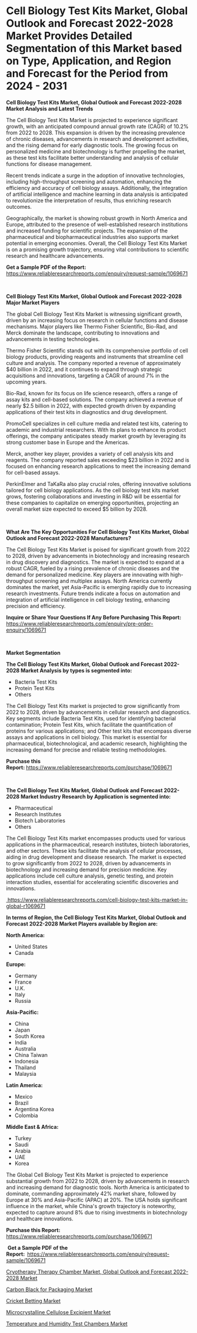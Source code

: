 <p><h1>Cell Biology Test Kits Market, Global Outlook and Forecast 2022-2028 Market Provides Detailed Segmentation of this Market based on Type, Application, and Region and Forecast for the Period from 2024 - 2031</h1></p><p><strong>Cell Biology Test Kits Market, Global Outlook and Forecast 2022-2028 Market Analysis and Latest Trends</strong></p>
<p><p>The Cell Biology Test Kits Market is projected to experience significant growth, with an anticipated compound annual growth rate (CAGR) of 10.2% from 2022 to 2028. This expansion is driven by the increasing prevalence of chronic diseases, advancements in research and development activities, and the rising demand for early diagnostic tools. The growing focus on personalized medicine and biotechnology is further propelling the market, as these test kits facilitate better understanding and analysis of cellular functions for disease management.</p><p>Recent trends indicate a surge in the adoption of innovative technologies, including high-throughput screening and automation, enhancing the efficiency and accuracy of cell biology assays. Additionally, the integration of artificial intelligence and machine learning in data analysis is anticipated to revolutionize the interpretation of results, thus enriching research outcomes.</p><p>Geographically, the market is showing robust growth in North America and Europe, attributed to the presence of well-established research institutions and increased funding for scientific projects. The expansion of the pharmaceutical and biopharmaceutical industries also supports market potential in emerging economies. Overall, the Cell Biology Test Kits Market is on a promising growth trajectory, ensuring vital contributions to scientific research and healthcare advancements.</p></p>
<p><strong>Get a Sample PDF of the Report:&nbsp;</strong> <a href="https://www.reliableresearchreports.com/enquiry/request-sample/1069671">https://www.reliableresearchreports.com/enquiry/request-sample/1069671</a></p>
<p>&nbsp;</p>
<p><strong>Cell Biology Test Kits Market, Global Outlook and Forecast 2022-2028 Major Market Players</strong></p>
<p><p>The global Cell Biology Test Kits Market is witnessing significant growth, driven by an increasing focus on research in cellular functions and disease mechanisms. Major players like Thermo Fisher Scientific, Bio-Rad, and Merck dominate the landscape, contributing to innovations and advancements in testing technologies.</p><p>Thermo Fisher Scientific stands out with its comprehensive portfolio of cell biology products, providing reagents and instruments that streamline cell culture and analysis. The company reported a revenue of approximately $40 billion in 2022, and it continues to expand through strategic acquisitions and innovations, targeting a CAGR of around 7% in the upcoming years.</p><p>Bio-Rad, known for its focus on life science research, offers a range of assay kits and cell-based solutions. The company achieved a revenue of nearly $2.5 billion in 2022, with expected growth driven by expanding applications of their test kits in diagnostics and drug development.</p><p>PromoCell specializes in cell culture media and related test kits, catering to academic and industrial researchers. With its plans to enhance its product offerings, the company anticipates steady market growth by leveraging its strong customer base in Europe and the Americas.</p><p>Merck, another key player, provides a variety of cell analysis kits and reagents. The company reported sales exceeding $23 billion in 2022 and is focused on enhancing research applications to meet the increasing demand for cell-based assays.</p><p>PerkinElmer and TaKaRa also play crucial roles, offering innovative solutions tailored for cell biology applications. As the cell biology test kits market grows, fostering collaborations and investing in R&D will be essential for these companies to capitalize on emerging opportunities, projecting an overall market size expected to exceed $5 billion by 2028.</p></p>
<p>&nbsp;</p>
<p><strong>What Are The Key Opportunities For Cell Biology Test Kits Market, Global Outlook and Forecast 2022-2028 Manufacturers?</strong></p>
<p><p>The Cell Biology Test Kits Market is poised for significant growth from 2022 to 2028, driven by advancements in biotechnology and increasing research in drug discovery and diagnostics. The market is expected to expand at a robust CAGR, fueled by a rising prevalence of chronic diseases and the demand for personalized medicine. Key players are innovating with high-throughput screening and multiplex assays. North America currently dominates the market, yet Asia-Pacific is emerging rapidly due to increasing research investments. Future trends indicate a focus on automation and integration of artificial intelligence in cell biology testing, enhancing precision and efficiency.</p></p>
<p><strong>Inquire or Share Your Questions If Any Before Purchasing This Report:</strong> <a href="https://www.reliableresearchreports.com/enquiry/pre-order-enquiry/1069671">https://www.reliableresearchreports.com/enquiry/pre-order-enquiry/1069671</a></p>
<p>&nbsp;</p>
<p><strong>Market Segmentation</strong></p>
<p><strong>The Cell Biology Test Kits Market, Global Outlook and Forecast 2022-2028 Market Analysis by types is segmented into:</strong></p>
<p><ul><li>Bacteria Test Kits</li><li>Protein Test Kits</li><li>Others</li></ul></p>
<p><p>The Cell Biology Test Kits market is projected to grow significantly from 2022 to 2028, driven by advancements in cellular research and diagnostics. Key segments include Bacteria Test Kits, used for identifying bacterial contamination; Protein Test Kits, which facilitate the quantification of proteins for various applications; and Other test kits that encompass diverse assays and applications in cell biology. This market is essential for pharmaceutical, biotechnological, and academic research, highlighting the increasing demand for precise and reliable testing methodologies.</p></p>
<p><strong>Purchase this Report:&nbsp;</strong><a href="https://www.reliableresearchreports.com/purchase/1069671">https://www.reliableresearchreports.com/purchase/1069671</a></p>
<p>&nbsp;</p>
<p><strong>The Cell Biology Test Kits Market, Global Outlook and Forecast 2022-2028 Market Industry Research by Application is segmented into:</strong></p>
<p><ul><li>Pharmaceutical</li><li>Research Institutes</li><li>Biotech Laboratories</li><li>Others</li></ul></p>
<p><p>The Cell Biology Test Kits market encompasses products used for various applications in the pharmaceutical, research institutes, biotech laboratories, and other sectors. These kits facilitate the analysis of cellular processes, aiding in drug development and disease research. The market is expected to grow significantly from 2022 to 2028, driven by advancements in biotechnology and increasing demand for precision medicine. Key applications include cell culture analysis, genetic testing, and protein interaction studies, essential for accelerating scientific discoveries and innovations.</p></p>
<p><a href="https://www.reliableresearchreports.com/cell-biology-test-kits-market-in-global-r1069671">&nbsp;https://www.reliableresearchreports.com/cell-biology-test-kits-market-in-global-r1069671</a></p>
<p><strong>In terms of Region, the Cell Biology Test Kits Market, Global Outlook and Forecast 2022-2028 Market Players available by Region are:</strong></p>
<p>
    <p> <strong> North America: </strong>
        <ul>
            <li>United States</li>
            <li>Canada</li>
        </ul>
        </p> 
    <p> <strong> Europe: </strong>
        <ul>
            <li>Germany</li>
            <li>France</li>
            <li>U.K.</li>
            <li>Italy</li>
            <li>Russia</li>
        </ul>
        </p> 
    <p> <strong> Asia-Pacific: </strong>
        <ul>
            <li>China</li>
            <li>Japan</li>
            <li>South Korea</li>
            <li>India</li>
            <li>Australia</li>
            <li>China Taiwan</li>
            <li>Indonesia</li>
            <li>Thailand</li>
            <li>Malaysia</li>
        </ul>
        </p> 
    <p> <strong> Latin America: </strong>
        <ul>
            <li>Mexico</li>
            <li>Brazil</li>
            <li>Argentina Korea</li>
            <li>Colombia</li>
        </ul>
        </p> 
    <p> <strong> Middle East & Africa: </strong>
        <ul>
            <li>Turkey</li>
            <li>Saudi</li>
            <li>Arabia</li>
            <li>UAE</li>
            <li>Korea</li>
        </ul>
    </p>
    </p>
<p><p>The Global Cell Biology Test Kits Market is projected to experience substantial growth from 2022 to 2028, driven by advancements in research and increasing demand for diagnostic tools. North America is anticipated to dominate, commanding approximately 42% market share, followed by Europe at 30% and Asia-Pacific (APAC) at 20%. The USA holds significant influence in the market, while China's growth trajectory is noteworthy, expected to capture around 8% due to rising investments in biotechnology and healthcare innovations.</p></p>
<p><strong>Purchase this Report: </strong><a href="https://www.reliableresearchreports.com/purchase/1069671">https://www.reliableresearchreports.com/purchase/1069671</a></p>
<p>&nbsp;<strong>Get a Sample PDF of the Report:&nbsp;&nbsp;</strong><a href="https://www.reliableresearchreports.com/enquiry/request-sample/1069671">https://www.reliableresearchreports.com/enquiry/request-sample/1069671</a></p>
<p><strong></strong></p>
<p><p><a href="https://github.com/AshrafKhan865/Market-Research-Report-List-1/blob/main/cryotherapy-therapy-chamber-market-global-outlook-and-forecast-2022-2028-market.md">Cryotherapy Therapy Chamber Market, Global Outlook and Forecast 2022-2028 Market</a></p><p><a href="https://medium.com/@carolineparks369/the-global-carbon-black-for-packaging-market-is-at-the-forefront-of-innovation-driving-rapid-66bb5aa000fd">Carbon Black for Packaging Market</a></p><p><a href="https://www.linkedin.com/pulse/market-leaders-laggards-global-cricket-betting-trends-forecast-hkcwf?trackingId=xPd4ntJgRt2ul9IbCERDiA%3D%3D">Cricket Betting Market</a></p><p><a href="https://issuu.com/reportprime-2/docs/microcrystalline-cellulose-excipien_f90036ebabb633">Microcrystalline Cellulose Excipient Market</a></p><p><a href="https://medium.com/@marynelson695/the-growth-of-the-temperature-and-humidity-test-chambers-market-has-been-significant-driven-by-a10aefe7e918">Temperature and Humidity Test Chambers Market</a></p></p>